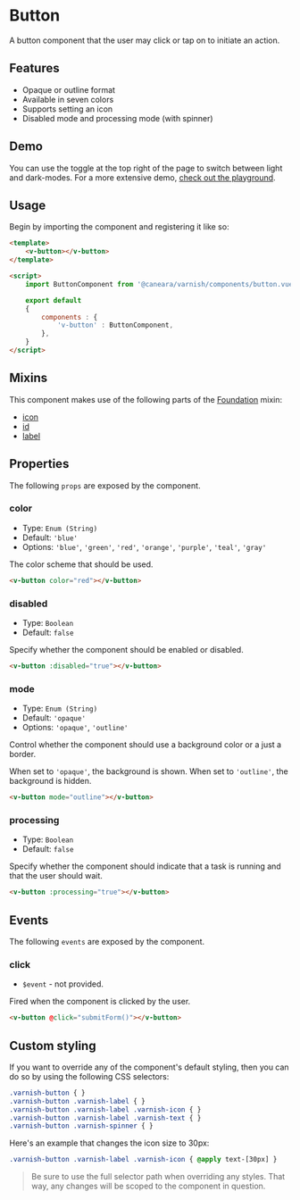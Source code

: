 # Button

A button component that the user may click or tap on to initiate an action.

## Features

* Opaque or outline format
* Available in seven colors
* Supports setting an icon
* Disabled mode and processing mode (with spinner)

## Demo

You can use the toggle at the top right of the page to switch between light and dark-modes. For a more extensive demo, [check out the playground](/playgrounds/button/index).

<!-- Setup -->
<script setup>
    import ButtonComponent from '../../src/components/button.vue';
</script>

<!-- Demo -->
<div class="bg-gray-100 dark:bg-black flex flex-wrap justify-center gap-3 rounded-md p-6 mt-8">
    <ClientOnly>
        <ButtonComponent label="Submit" color="blue" icon="fas fa-home"></ButtonComponent>
        <ButtonComponent label="Submit" color="green"></ButtonComponent>
        <ButtonComponent label="Submit" color="red" :processing="true"></ButtonComponent>
        <ButtonComponent label="Submit" color="orange" mode="outline"></ButtonComponent>
        <ButtonComponent label="Submit" color="purple" mode="outline" :processing="true"></ButtonComponent>
    </ClientOnly>
</div>

## Usage

Begin by importing the component and registering it like so:

```html
<template>
    <v-button></v-button>
</template>

<script>
    import ButtonComponent from '@caneara/varnish/components/button.vue';

    export default
    {
        components : {
            'v-button' : ButtonComponent,
        },
    }
</script>
```

## Mixins

This component makes use of the following parts of the [Foundation](/pages/foundation) mixin:

* [icon](/pages/foundation#icon)
* [id](/pages/foundation#id)
* [label](/pages/foundation#label)

## Properties

The following `props` are exposed by the component.

### color

- Type: `Enum (String)`
- Default: `'blue'`
- Options: `'blue'`, `'green'`, `'red'`, `'orange'`, `'purple'`, `'teal'`, `'gray'`

The color scheme that should be used.

```html
<v-button color="red"></v-button>
```

### disabled

- Type: `Boolean`
- Default: `false`

Specify whether the component should be enabled or disabled.

```html
<v-button :disabled="true"></v-button>
```

### mode

- Type: `Enum (String)`
- Default: `'opaque'`
- Options: `'opaque'`, `'outline'`

Control whether the component should use a background color or a just a border.

When set to `'opaque'`, the background is shown. When set to `'outline'`, the background is hidden.

```html
<v-button mode="outline"></v-button>
```

### processing

- Type: `Boolean`
- Default: `false`

Specify whether the component should indicate that a task is running and that the user should wait.

```html
<v-button :processing="true"></v-button>
```

## Events

The following `events` are exposed by the component.

### click

- `$event` - not provided.

Fired when the component is clicked by the user.

```html
<v-button @click="submitForm()"></v-button>
```

## Custom styling

If you want to override any of the component's default styling, then you can do so by using the following CSS selectors:

```css
.varnish-button { }
.varnish-button .varnish-label { }
.varnish-button .varnish-label .varnish-icon { }
.varnish-button .varnish-label .varnish-text { }
.varnish-button .varnish-spinner { }
```

Here's an example that changes the icon size to 30px:

```css
.varnish-button .varnish-label .varnish-icon { @apply text-[30px] }
```

> Be sure to use the full selector path when overriding any styles. That way, any changes will be scoped to the component in question.